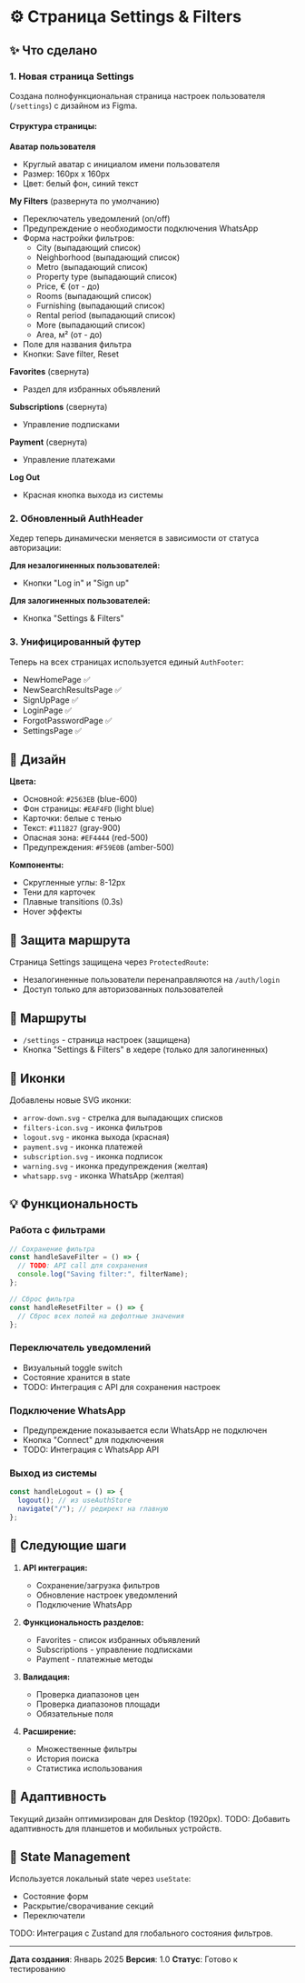 # ⚙️ Страница Settings & Filters

## ✨ Что сделано

### 1. Новая страница Settings

Создана полнофункциональная страница настроек пользователя (`/settings`) с дизайном из Figma.

#### Структура страницы:

**Аватар пользователя**

- Круглый аватар с инициалом имени пользователя
- Размер: 160px x 160px
- Цвет: белый фон, синий текст

**My Filters** (развернута по умолчанию)

- Переключатель уведомлений (on/off)
- Предупреждение о необходимости подключения WhatsApp
- Форма настройки фильтров:
  - City (выпадающий список)
  - Neighborhood (выпадающий список)
  - Metro (выпадающий список)
  - Property type (выпадающий список)
  - Price, € (от - до)
  - Rooms (выпадающий список)
  - Furnishing (выпадающий список)
  - Rental period (выпадающий список)
  - More (выпадающий список)
  - Area, м² (от - до)
- Поле для названия фильтра
- Кнопки: Save filter, Reset

**Favorites** (свернута)

- Раздел для избранных объявлений

**Subscriptions** (свернута)

- Управление подписками

**Payment** (свернута)

- Управление платежами

**Log Out**

- Красная кнопка выхода из системы

### 2. Обновленный AuthHeader

Хедер теперь динамически меняется в зависимости от статуса авторизации:

**Для незалогиненных пользователей:**

- Кнопки "Log in" и "Sign up"

**Для залогиненных пользователей:**

- Кнопка "Settings & Filters"

### 3. Унифицированный футер

Теперь на всех страницах используется единый `AuthFooter`:

- NewHomePage ✅
- NewSearchResultsPage ✅
- SignUpPage ✅
- LoginPage ✅
- ForgotPasswordPage ✅
- SettingsPage ✅

## 🎨 Дизайн

**Цвета:**

- Основной: `#2563EB` (blue-600)
- Фон страницы: `#EAF4FD` (light blue)
- Карточки: белые с тенью
- Текст: `#111827` (gray-900)
- Опасная зона: `#EF4444` (red-500)
- Предупреждения: `#F59E0B` (amber-500)

**Компоненты:**

- Скругленные углы: 8-12px
- Тени для карточек
- Плавные transitions (0.3s)
- Hover эффекты

## 🔐 Защита маршрута

Страница Settings защищена через `ProtectedRoute`:

- Незалогиненные пользователи перенаправляются на `/auth/login`
- Доступ только для авторизованных пользователей

## 🎯 Маршруты

- `/settings` - страница настроек (защищена)
- Кнопка "Settings & Filters" в хедере (только для залогиненных)

## 📝 Иконки

Добавлены новые SVG иконки:

- `arrow-down.svg` - стрелка для выпадающих списков
- `filters-icon.svg` - иконка фильтров
- `logout.svg` - иконка выхода (красная)
- `payment.svg` - иконка платежей
- `subscription.svg` - иконка подписок
- `warning.svg` - иконка предупреждения (желтая)
- `whatsapp.svg` - иконка WhatsApp (желтая)

## 💡 Функциональность

### Работа с фильтрами

```typescript
// Сохранение фильтра
const handleSaveFilter = () => {
  // TODO: API call для сохранения
  console.log("Saving filter:", filterName);
};

// Сброс фильтра
const handleResetFilter = () => {
  // Сброс всех полей на дефолтные значения
};
```

### Переключатель уведомлений

- Визуальный toggle switch
- Состояние хранится в state
- TODO: Интеграция с API для сохранения настроек

### Подключение WhatsApp

- Предупреждение показывается если WhatsApp не подключен
- Кнопка "Connect" для подключения
- TODO: Интеграция с WhatsApp API

### Выход из системы

```typescript
const handleLogout = () => {
  logout(); // из useAuthStore
  navigate("/"); // редирект на главную
};
```

## 🚀 Следующие шаги

1. **API интеграция:**

   - Сохранение/загрузка фильтров
   - Обновление настроек уведомлений
   - Подключение WhatsApp

2. **Функциональность разделов:**

   - Favorites - список избранных объявлений
   - Subscriptions - управление подписками
   - Payment - платежные методы

3. **Валидация:**

   - Проверка диапазонов цен
   - Проверка диапазонов площади
   - Обязательные поля

4. **Расширение:**
   - Множественные фильтры
   - История поиска
   - Статистика использования

## 📱 Адаптивность

Текущий дизайн оптимизирован для Desktop (1920px).
TODO: Добавить адаптивность для планшетов и мобильных устройств.

## 🔄 State Management

Используется локальный state через `useState`:

- Состояние форм
- Раскрытие/сворачивание секций
- Переключатели

TODO: Интеграция с Zustand для глобального состояния фильтров.

---

**Дата создания**: Январь 2025
**Версия**: 1.0
**Статус**: Готово к тестированию
